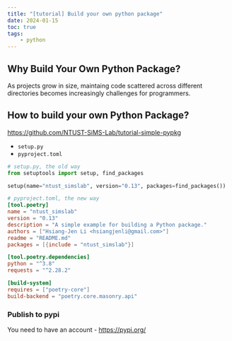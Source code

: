 ```yaml
---
title: "[tutorial] Build your own python package"
date: 2024-01-15
toc: true
tags:
    - python
---
```


## Why Build Your Own Python Package?
As projects grow in size, maintaing code scattered across different directories becomes increasingly challenges for programmers.

<!-- more -->

## How to build your own Python Package?

https://github.com/NTUST-SiMS-Lab/tutorial-simple-pypkg

- `setup.py`
- `pyproject.toml`

```python
# setup.py, the old way
from setuptools import setup, find_packages

setup(name="ntust_simslab", version="0.13", packages=find_packages())
```

```toml
# pyproject.toml, the new way
[tool.poetry]
name = "ntust_simslab"
version = "0.13"
description = "A simple example for building a Python package."
authors = ["Hsiang-Jen Li <hsiangjenli@gmail.com>"]
readme = "README.md"
packages = [{include = "ntust_simslab"}]

[tool.poetry.dependencies]
python = "^3.8"
requests = "^2.28.2"

[build-system]
requires = ["poetry-core"]
build-backend = "poetry.core.masonry.api"
```

### Publish to pypi
You need to have an account - https://pypi.org/

